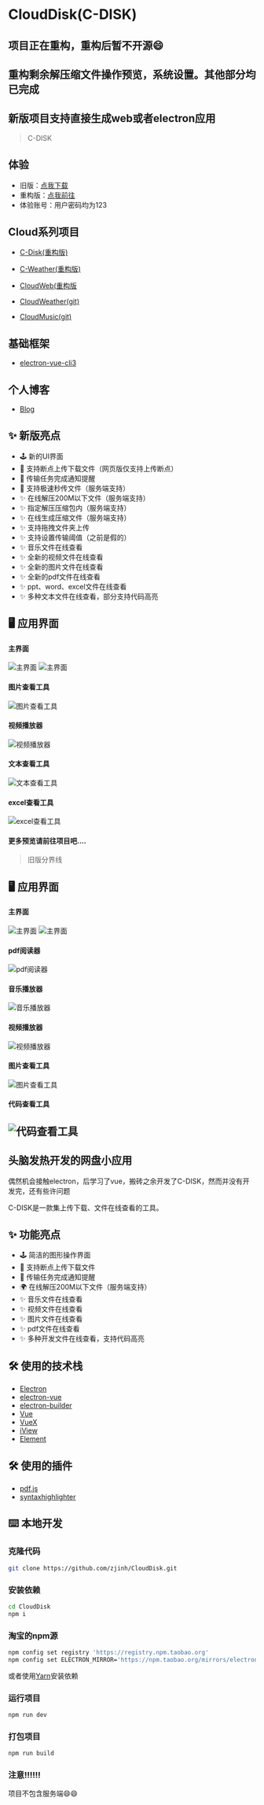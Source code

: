 # CloudDisk(C-DISK)
## 项目正在重构，重构后暂不开源:smile:
## 重构剩余解压缩文件操作预览，系统设置。其他部分均已完成
## 新版项目支持直接生成web或者electron应用

> C-DISK
## 体验
- 旧版：[点我下载](https://works.zjinh.cn/CloudDisk)
- 重构版：[点我前往](https://disk.zjinh.cn)
- 体验账号：用户密码均为123
## Cloud系列项目
- [C-Disk(重构版)](https://disk.zjinh.cn)
- [C-Weather(重构版)](https://weather.zjinh.cn/)
- [CloudWeb(重构版](https://cloud.zjinh.cn/)


- [CloudWeather(git)](https://github.com/zjinh/CloudWeather)
- [CloudMusic(git)](https://github.com/zjinh/CloudMusic)

## 基础框架
- [electron-vue-cli3](https://github.com/zjinh/electron-vue-cli3)
## 个人博客
- [Blog](https://blog.zjinh.cn/)

## ✨ 新版亮点
- 🕹 新的UI界面
- 💾 支持断点上传下载文件（网页版仅支持上传断点）
- 🔔 传输任务完成通知提醒
- 💾 支持极速秒传文件（服务端支持）
- ✨ 在线解压200M以下文件（服务端支持）
- ✨ 指定解压压缩包内（服务端支持）
- ✨ 在线生成压缩文件（服务端支持）
- ✨ 支持拖拽文件夹上传
- ✨ 支持设置传输阈值（之前是假的）
- ✨ 音乐文件在线查看
- ✨ 全新的视频文件在线查看
- ✨ 全新的图片文件在线查看
- ✨ 全新的pdf文件在线查看
- ✨ ppt、word、excel文件在线查看
- ✨ 多种文本文件在线查看，部分支持代码高亮
## 🖥 应用界面
#### 主界面
![主界面](screen/new/login.png)
![主界面](screen/new/main.png)
#### 图片查看工具
![图片查看工具](screen/new/photo.gif)
#### 视频播放器
![视频播放器](screen/new/video.png)
#### 文本查看工具
![文本查看工具](screen/new/text.png)
#### excel查看工具
![excel查看工具](screen/new/excel.png)
#### 更多预览请前往项目吧....


> 旧版分界线
## 🖥 应用界面
#### 主界面
   ![主界面](screen/disk.gif)
   ![主界面](screen/disk.png)
#### pdf阅读器
  ![pdf阅读器](screen/pdf.gif)
#### 音乐播放器
![音乐播放器](screen/music.gif)
#### 视频播放器
![视频播放器](screen/video.gif)
#### 图片查看工具
![图片查看工具](screen/photo.gif)
#### 代码查看工具
![代码查看工具](screen/viewer.gif)
---
## 头脑发热开发的网盘小应用
偶然机会接触electron，后学习了vue，搬砖之余开发了C-DISK，然而并没有开发完，还有些许问题

C-DISK是一款集上传下载、文件在线查看的工具。

## ✨ 功能亮点
- 🕹 简洁的图形操作界面
- 💾 支持断点上传下载文件
- 🔔 传输任务完成通知提醒
- 🌍 在线解压200M以下文件（服务端支持）
- ✨ 音乐文件在线查看
- ✨ 视频文件在线查看
- ✨ 图片文件在线查看
- ✨ pdf文件在线查看
- ✨ 多种开发文件在线查看，支持代码高亮

## 🛠 使用的技术栈
- [Electron](https://electronjs.org/)
- [electron-vue](https://simulatedgreg.gitbooks.io/electron-vue/content/cn/) 
- [electron-builder](https://www.electron.build/) 
- [Vue](https://vuejs.org/)
- [VueX](https://vuex.vuejs.org/)
- [iView](https://www.iviewui.com/)
- [Element](https://element.eleme.io)

## 🛠 使用的插件
- [pdf.js](https://github.com/mozilla/pdf.js)
- [syntaxhighlighter](https://github.com/syntaxhighlighter/syntaxhighlighter)

## ⌨️ 本地开发

### 克隆代码
```bash
git clone https://github.com/zjinh/CloudDisk.git
```

### 安装依赖
```bash
cd CloudDisk
npm i
```
### 淘宝的npm源
```bash
npm config set registry 'https://registry.npm.taobao.org'
npm config set ELECTRON_MIRROR='https://npm.taobao.org/mirrors/electron/'
```
或者使用[Yarn](https://yarnpkg.com/)安装依赖

### 运行项目
```bash
npm run dev
```
### 打包项目
```bash
npm run build
```
### 注意:bangbang::bangbang::bangbang:
项目不包含服务端:smile::smile:
